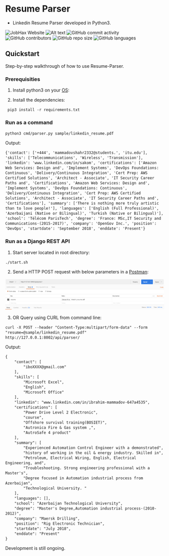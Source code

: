 # Resume Parser

- Linkedin Resume Parser developed in Python3.

![JobHax Website](https://img.shields.io/website?label=jobposting-be.jobhax.com/admin&up_message=Up%20and%20Running&url=https%3A%2F%2Fjobposting.jobhax.com)
![Alt text](https://img.shields.io/github/issues-raw/job-hax/resume-parser.svg)
![GitHub commit activity](https://img.shields.io/github/commit-activity/w/job-hax/resume-parser?style=plastic)
![GitHub contributors](https://img.shields.io/github/contributors/job-hax/resume-parser.svg)
![GitHub repo size](https://img.shields.io/github/repo-size/job-hax/resume-parser.svg)
![GitHub languages](https://img.shields.io/github/languages/count/job-hax/resume-parser)

## Quickstart
Step-by-step walkthrough of how to use Resume-Parser.

### Prerequisities

1. Install python3 on your [OS](https://realpython.com/installing-python/):

2. Install the dependencies:
```
 pip3 install -r requirements.txt
 ```

### Run as a command

```
python3 cmd/parser.py sample/linkedin_resume.pdf
```
Output:
```
{'contact': ['+444', 'mammadovshahr2332@students.', 'itu.edu'], 'skills': ['Telecommunications', 'Wireless', 'Transmission'], 'linkedin': 'www.linkedin.com/in/sakom', 'certifications': ['Amazon Web Services: Design and', 'Implement Systems', 'DevOps Foundations: Continuous', 'Delivery/Continuous Integration', 'Cert Prep: AWS Certified Solutions', 'Architect - Associate', 'IT Security Career Paths and', 'Certifications', 'Amazon Web Services: Design and', 'Implement Systems', 'DevOps Foundations: Continuous', 'Delivery/Continuous Integration', 'Cert Prep: AWS Certified Solutions', 'Architect - Associate', 'IT Security Career Paths and', 'Certifications'], 'summary': ['There is nothing more truly artistic than to love people!'], 'languages': ['English (Full Professional)', 'Azerbaijani (Native or Bilingual)', 'Turkish (Native or Bilingual)'], 'school': 'Télécom ParisTech', 'degree': 'France: MSc,IT Security and Communications·(2015-2017)', 'company': 'OpenGov Inc.', 'position': 'DevOps', 'startdate': 'September 2018', 'enddate': 'Present'}
```

### Run as a Django REST API

1. Start server located in root directory:
```
./start.sh
```

2. Send a HTTP POST request with below parameters in a [Postman](https://www.getpostman.com/downloads/):

![Alt text](img/postman.jpg?raw=true "Postman Parameters")


3. OR Query using CURL from command line:
```
curl -X POST --header "Content-Type:multipart/form-data" --form "resume=@sample/linkedin_resume.pdf"  http://127.0.0.1:8002/api/parser/
```
Output:
```
{
    "contact": [
        "iboXXXX@gmail.com"
    ],
    "skills": [
        "Microsoft Excel",
        "English",
        "Microsoft Office"
    ],
    "linkedin": "www.linkedin.com/in/ibrahim-mammadov-647a4535",
    "certifications": [
        "Power Drive Level 2 Electronic",
        "course",
        "Offshore survival training(BOSIET)",
        "Autronica Fire & Gas system ,",
        "AutroSafe 4 product"
    ],
    "summary": [
        "Experienced Automation Control Engineer with a demonstrated",
        "history of working in the oil & energy industry. Skilled in",
        "Petroleum, Electrical Wiring, English, Electrical Engineering, and",
        "Troubleshooting. Strong engineering professional with a Master's",
        "Degree focused in Automation industrial process from Azerbaijan",
        "Technological University. "
    ],
    "languages": [],
    "school": "Azerbaijan Technological University",
    "degree": "Master's Degree,Automation industrial process·(2010-2012)",
    "company": "Maersk Drilling",
    "position": "Rig Electronic Technician",
    "startdate": "July 2018",
    "enddate": "Present"
}
```

Development is still ongoing.

